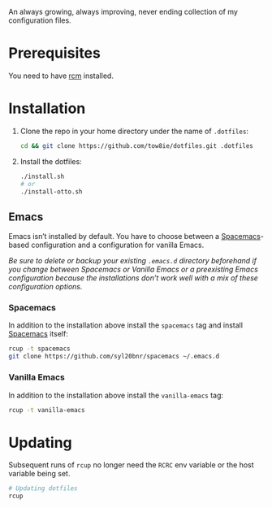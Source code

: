 An always growing, always improving, never ending collection of my
configuration files.

# Prerequisites

You need to have [rcm] installed.

# Installation

1. Clone the repo in your home directory under the name of `.dotfiles`:

   ```bash
   cd && git clone https://github.com/tow8ie/dotfiles.git .dotfiles
   ```

2. Install the dotfiles:

   ```bash
   ./install.sh
   # or
   ./install-otto.sh
   ```

## Emacs

Emacs isn’t installed by default. You have to choose between a
[Spacemacs]-based configuration and a configuration for vanilla Emacs.

*Be sure to delete or backup your existing `.emacs.d` directory beforehand if
you change between Spacemacs or Vanilla Emacs or a preexisting Emacs
configuration because the installations don’t work well with a mix of these
configuration options.*

### Spacemacs

In addition to the installation above install the `spacemacs` tag and
install [Spacemacs] itself:

```bash
rcup -t spacemacs
git clone https://github.com/syl20bnr/spacemacs ~/.emacs.d
```

### Vanilla Emacs

In addition to the installation above install the `vanilla-emacs` tag:

```bash
rcup -t vanilla-emacs
```

# Updating

Subsequent runs of `rcup` no longer need the `RCRC` env variable or the host
variable being set.

```bash
# Updating dotfiles
rcup
```

[rcm]: https://github.com/thoughtbot/rcm
[Spacemacs]: http://spacemacs.org/

